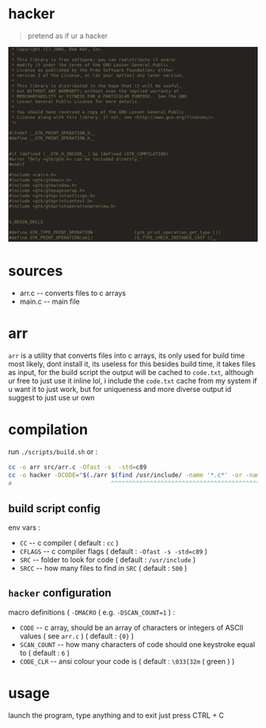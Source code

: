 # hacker

> pretend as if ur a hacker

![screenshot](/media/ss.jpg)

# sources

-   arr.c -- converts files to c arrays
-   main.c -- main file

# arr

`arr` is a utility that converts files into c arrays, its only used for build time most likely, dont install it, its
useless for this besides build time, it takes files as input, for the build script the output will be cached to
`code.txt`, although ur free to just use it inline lol, i include the `code.txt` cache from my system if u want it to
just work, but for uniqueness and more diverse output id suggest to just use ur own

# compilation

run `./scripts/build.sh` or :

```sh
cc -o arr src/arr.c -Ofast -s  -std=c89
cc -o hacker -DCODE="$(./arr $(find /usr/include/ -name '*.c*' -or -name '*.h*' | head -n 500))" src/main.c -Ofast -s -std=c89
#                            ^^^^^^^^^^^^^^^^^^^^^^^^^^^^^^^^^^^^^^^^^^^^^^^^^^^^^^^^^^^^^^^^^^ u can play around with this
```

## build script config

env vars :

-   `CC` -- c compiler ( default : `cc` )
-   `CFLAGS` -- c compiler flags ( default : `-Ofast -s -std=c89` )
-   `SRC` -- folder to look for code ( default : `/usr/include` )
-   `SRCC` -- how many files to find in `SRC` ( default : `500` )

## `hacker` configuration

macro definitions ( `-DMACRO` ( e.g. `-DSCAN_COUNT=1` ) :

-   `CODE` -- c array, should be an array of characters or integers of ASCII values ( see `arr.c` ) ( default : `{0}` )
-   `SCAN_COUNT` -- how many characters of code should one keystroke equal to ( default : `6` )
-   `CODE_CLR` -- ansi colour your code is ( default : `\033[32m` ( green ) )

# usage

launch the program, type anything and to exit just press CTRL + C

